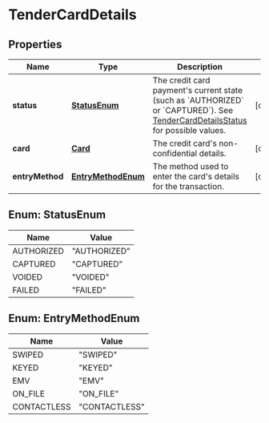 
# TenderCardDetails

## Properties
Name | Type | Description | Notes
------------ | ------------- | ------------- | -------------
**status** | [**StatusEnum**](#StatusEnum) | The credit card payment&#39;s current state (such as &#x60;AUTHORIZED&#x60; or &#x60;CAPTURED&#x60;). See [TenderCardDetailsStatus](#type-tendercarddetailsstatus) for possible values. |  [optional]
**card** | [**Card**](Card.md) | The credit card&#39;s non-confidential details. |  [optional]
**entryMethod** | [**EntryMethodEnum**](#EntryMethodEnum) | The method used to enter the card&#39;s details for the transaction. |  [optional]


<a name="StatusEnum"></a>
## Enum: StatusEnum
Name | Value
---- | -----
AUTHORIZED | &quot;AUTHORIZED&quot;
CAPTURED | &quot;CAPTURED&quot;
VOIDED | &quot;VOIDED&quot;
FAILED | &quot;FAILED&quot;


<a name="EntryMethodEnum"></a>
## Enum: EntryMethodEnum
Name | Value
---- | -----
SWIPED | &quot;SWIPED&quot;
KEYED | &quot;KEYED&quot;
EMV | &quot;EMV&quot;
ON_FILE | &quot;ON_FILE&quot;
CONTACTLESS | &quot;CONTACTLESS&quot;



